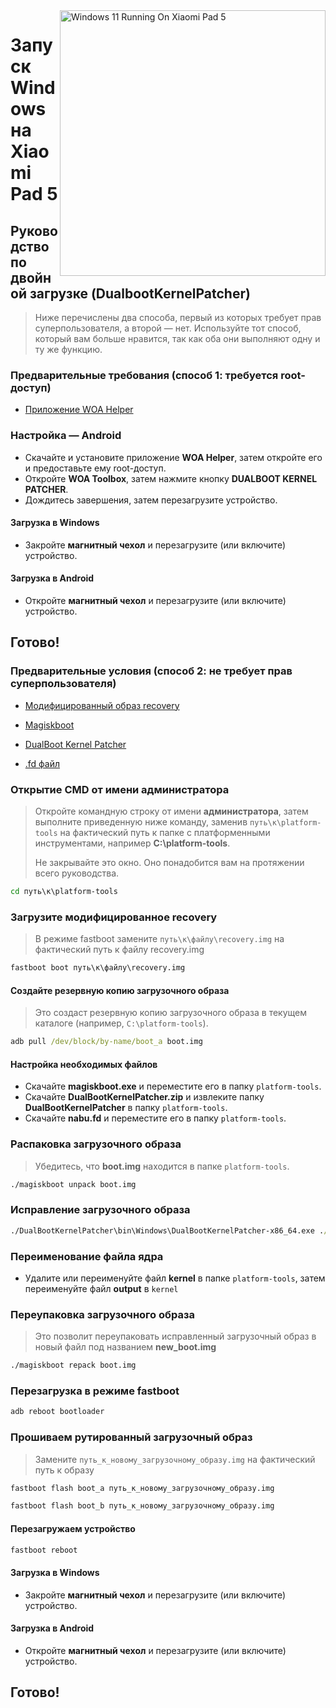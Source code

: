 <img align="right" src="https://raw.githubusercontent.com/erdilS/Port-Windows-11-Xiaomi-Pad-5/main/nabu.png" width="425" alt="Windows 11 Running On Xiaomi Pad 5">

# Запуск Windows на Xiaomi Pad 5

## Руководство по двойной загрузке (DualbootKernelPatcher)
> Ниже перечислены два способа, первый из которых требует прав суперпользователя, а второй — нет. Используйте тот способ, который вам больше нравится, так как оба они выполняют одну и ту же функцию.

### Предварительные требования (способ 1: требуется root-доступ)
- [Приложение WOA Helper](https://github.com/n00b69/woa-helper/releases/tag/APK)

### Настройка — Android
- Скачайте и установите приложение **WOA Helper**, затем откройте его и предоставьте ему root-доступ.
- Откройте **WOA Toolbox**, затем нажмите кнопку **DUALBOOT KERNEL PATCHER**. 
- Дождитесь завершения, затем перезагрузите устройство.

#### Загрузка в Windows
- Закройте **магнитный чехол** и перезагрузите (или включите) устройство.

#### Загрузка в Android
- Откройте **магнитный чехол** и перезагрузите (или включите) устройство.

## Готово!


### Предварительные условия (способ 2: не требует прав суперпользователя)
- [Модифицированный образ recovery](https://github.com/ArKT-7/twrp_device_xiaomi_nabu/releases/tag/mod-win)

- [Magiskboot](https://github.com/erdilS/Port-Windows-11-Xiaomi-Pad-5/releases/download/1.0/magiskboot.exe)

- [DualBoot Kernel Patcher](https://github.com/erdilS/Port-Windows-11-Xiaomi-Pad-5/releases/download/1.0/DualBootKernelPatcher.zip)

- [.fd файл](https://github.com/erdilS/Port-Windows-11-Xiaomi-Pad-5/releases/download/1.0/nabu.fd)

### Открытие CMD от имени администратора
> Откройте командную строку от имени **администратора**, затем выполните приведенную ниже команду, заменив `путь\к\platform-tools` на фактический путь к папке с платформенными инструментами, например **C:\platform-tools**.
>
> Не закрывайте это окно. Оно понадобится вам на протяжении всего руководства.
```cmd
cd путь\к\platform-tools
```

### Загрузите модифицированное recovery
> В режиме fastboot  замените `путь\к\файлу\recovery.img` на фактический путь к файлу recovery.img
```cmd
fastboot boot путь\к\файлу\recovery.img
```

#### Создайте резервную копию загрузочного образа
> Это создаст резервную копию загрузочного образа в текущем каталоге (например, `C:\platform-tools`).
```cmd
adb pull /dev/block/by-name/boot_a boot.img
```

#### Настройка необходимых файлов
- Скачайте **magiskboot.exe** и переместите его в папку `platform-tools`. 
- Скачайте **DualBootKernelPatcher.zip** и извлеките папку **DualBootKernelPatcher** в папку `platform-tools`. 
- Скачайте **nabu.fd** и переместите его в папку `platform-tools`. 

### Распаковка загрузочного образа
> Убедитесь, что **boot.img** находится в папке `platform-tools`.
```cmd
./magiskboot unpack boot.img
```

### Исправление загрузочного образа
```cmd
./DualBootKernelPatcher\bin\Windows\DualBootKernelPatcher-x86_64.exe ./kernel ./nabu.fd ./output ./DualBootKernelPatcher\Config\DualBoot.Sm8150.cfg ./DualBootKernelPatcher\ShellCode\ShellCode.Nabu.bin
```

### Переименование файла ядра
- Удалите или переименуйте файл **kernel** в папке `platform-tools`, затем переименуйте файл **output** в `kernel`

### Переупаковка загрузочного образа
> Это позволит переупаковать исправленный загрузочный образ в новый файл под названием **new_boot.img**
```cmd
./magiskboot repack boot.img
```

### Перезагрузка в режиме fastboot
```cmd
adb reboot bootloader
```

### Прошиваем рутированный загрузочный образ
> Замените `путь_к_новому_загрузочному_образу.img` на фактический путь к образу
```cmd
fastboot flash boot_a путь_к_новому_загрузочному_образу.img
```
```cmd
fastboot flash boot_b путь_к_новому_загрузочному_образу.img
```

#### Перезагружаем устройство
```cmd
fastboot reboot
```

#### Загрузка в Windows
- Закройте **магнитный чехол** и перезагрузите (или включите) устройство.

#### Загрузка в Android
- Откройте **магнитный чехол** и перезагрузите (или включите) устройство.

## Готово!
